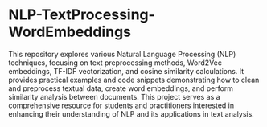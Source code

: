 # NLP-TextProcessing-WordEmbeddings

This repository explores various Natural Language Processing (NLP) techniques, focusing on text preprocessing methods, Word2Vec embeddings, TF-IDF vectorization, and cosine similarity calculations. It provides practical examples and code snippets demonstrating how to clean and preprocess textual data, create word embeddings, and perform similarity analysis between documents. This project serves as a comprehensive resource for students and practitioners interested in enhancing their understanding of NLP and its applications in text analysis.

